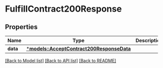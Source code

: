 # FulfillContract200Response

## Properties
Name | Type | Description | Notes
------------ | ------------- | ------------- | -------------
**data** | [***models::AcceptContract200ResponseData**](accept_contract_200_response_data.md) |  | 

[[Back to Model list]](../README.md#documentation-for-models) [[Back to API list]](../README.md#documentation-for-api-endpoints) [[Back to README]](../README.md)


